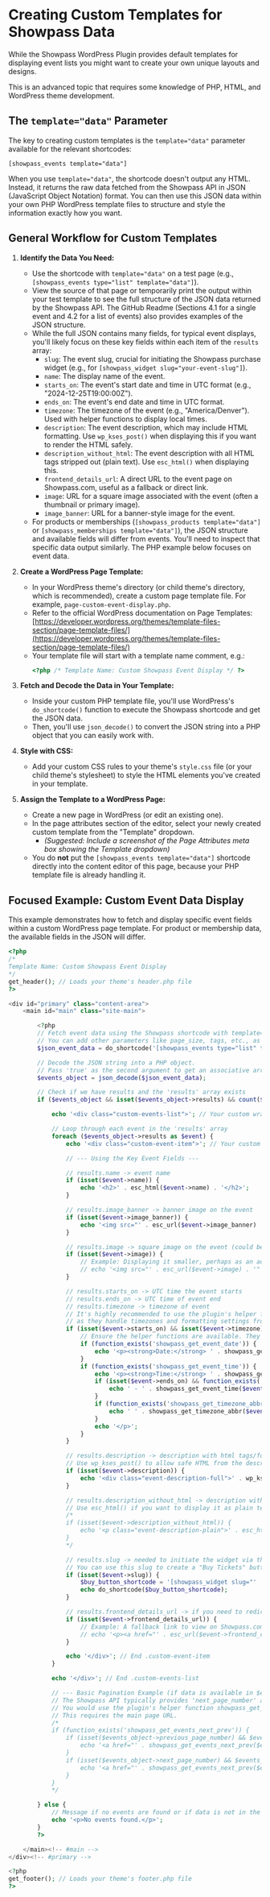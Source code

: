 # Creating Custom Templates for Showpass Data

While the Showpass WordPress Plugin provides default templates for displaying event lists you might want to create your own unique layouts and designs.

This is an advanced topic that requires some knowledge of PHP, HTML, and WordPress theme development.

## The `template="data"` Parameter

The key to creating custom templates is the `template="data"` parameter available for the relevant shortcodes:

`[showpass_events template="data"]`

When you use `template="data"`, the shortcode doesn't output any HTML. Instead, it returns the raw data fetched from the Showpass API in JSON (JavaScript Object Notation) format. You can then use this JSON data within your own PHP WordPress template files to structure and style the information exactly how you want.

## General Workflow for Custom Templates

1.  **Identify the Data You Need:**

    - Use the shortcode with `template="data"` on a test page (e.g., `[showpass_events type="list" template="data"]`).
    - View the source of that page or temporarily print the output within your test template to see the full structure of the JSON data returned by the Showpass API. The GitHub Readme (Sections 4.1 for a single event and 4.2 for a list of events) also provides examples of the JSON structure.
    - While the full JSON contains many fields, for typical event displays, you'll likely focus on these key fields within each item of the `results` array:
      - `slug`: The event slug, crucial for initiating the Showpass purchase widget (e.g., for `[showpass_widget slug="your-event-slug"]`).
      - `name`: The display name of the event.
      - `starts_on`: The event's start date and time in UTC format (e.g., "2024-12-25T19:00:00Z").
      - `ends_on`: The event's end date and time in UTC format.
      - `timezone`: The timezone of the event (e.g., "America/Denver"). Used with helper functions to display local times.
      - `description`: The event description, which may include HTML formatting. Use `wp_kses_post()` when displaying this if you want to render the HTML safely.
      - `description_without_html`: The event description with all HTML tags stripped out (plain text). Use `esc_html()` when displaying this.
      - `frontend_details_url`: A direct URL to the event page on Showpass.com, useful as a fallback or direct link.
      - `image`: URL for a square image associated with the event (often a thumbnail or primary image).
      - `image_banner`: URL for a banner-style image for the event.
    - For products or memberships (`[showpass_products template="data"]` or `[showpass_memberships template="data"]`), the JSON structure and available fields will differ from events. You'll need to inspect that specific data output similarly. The PHP example below focuses on event data.

2.  **Create a WordPress Page Template:**

    - In your WordPress theme's directory (or child theme's directory, which is recommended), create a custom page template file. For example, `page-custom-event-display.php`.
    - Refer to the official WordPress documentation on Page Templates: [https://developer.wordpress.org/themes/template-files-section/page-template-files/](https://developer.wordpress.org/themes/template-files-section/page-template-files/)
    - Your template file will start with a template name comment, e.g.:
      ```php
      <?php /* Template Name: Custom Showpass Event Display */ ?>
      ```

3.  **Fetch and Decode the Data in Your Template:**

    - Inside your custom PHP template file, you'll use WordPress's `do_shortcode()` function to execute the Showpass shortcode and get the JSON data.
    - Then, you'll use `json_decode()` to convert the JSON string into a PHP object that you can easily work with.

4.  **Style with CSS:**

    - Add your custom CSS rules to your theme's `style.css` file (or your child theme's stylesheet) to style the HTML elements you've created in your template.

5.  **Assign the Template to a WordPress Page:**
    - Create a new page in WordPress (or edit an existing one).
    - In the page attributes section of the editor, select your newly created custom template from the "Template" dropdown.
      - _(Suggested: Include a screenshot of the Page Attributes meta box showing the Template dropdown)_
    - You do **not** put the `[showpass_events template="data"]` shortcode directly into the content editor of this page, because your PHP template file is already handling it.

## Focused Example: Custom Event Data Display

This example demonstrates how to fetch and display specific event fields within a custom WordPress page template. For product or membership data, the available fields in the JSON will differ.

```php
<?php
/*
Template Name: Custom Showpass Event Display
*/
get_header(); // Loads your theme's header.php file
?>

<div id="primary" class="content-area">
    <main id="main" class="site-main">

        <?php
        // Fetch event data using the Showpass shortcode with template="data"
        // You can add other parameters like page_size, tags, etc., as needed.
        $json_event_data = do_shortcode('[showpass_events type="list" template="data" page_size="5"]');

        // Decode the JSON string into a PHP object.
        // Pass 'true' as the second argument to get an associative array instead of an object: json_decode($json_event_data, true);
        $events_object = json_decode($json_event_data);

        // Check if we have results and the 'results' array exists
        if ($events_object && isset($events_object->results) && count($events_object->results) > 0) {

            echo '<div class="custom-events-list">'; // Your custom wrapper for the list

            // Loop through each event in the 'results' array
            foreach ($events_object->results as $event) {
                echo '<div class="custom-event-item">'; // Your custom wrapper for each event

                // --- Using the Key Event Fields ---

                // results.name -> event name
                if (isset($event->name)) {
                    echo '<h2>' . esc_html($event->name) . '</h2>';
                }

                // results.image_banner -> banner image on the event
                if (isset($event->image_banner)) {
                    echo '<img src="' . esc_url($event->image_banner) . '" alt="' . esc_attr(isset($event->name) ? $event->name : '') . '" style="max-width:100%; height:auto;" />';
                }

                // results.image -> square image on the event (could be a thumbnail)
                if (isset($event->image)) {
                    // Example: Displaying it smaller, perhaps as an additional image
                    // echo '<img src="' . esc_url($event->image) . '" alt="Square image for ' . esc_attr(isset($event->name) ? $event->name : '') . '" style="width:150px; height:150px;" />';
                }

                // results.starts_on -> UTC time the event starts
                // results.ends_on -> UTC time of event end
                // results.timezone -> timezone of event
                // It's highly recommended to use the plugin's helper functions for dates and times
                // as they handle timezones and formatting settings from the Showpass admin page.
                if (isset($event->starts_on) && isset($event->timezone)) {
                    // Ensure the helper functions are available. They usually are if the plugin is active.
                    if (function_exists('showpass_get_event_date')) {
                        echo '<p><strong>Date:</strong> ' . showpass_get_event_date($event->starts_on, $event->timezone) . '</p>';
                    }
                    if (function_exists('showpass_get_event_time')) {
                        echo '<p><strong>Time:</strong> ' . showpass_get_event_time($event->starts_on, $event->timezone);
                        if (isset($event->ends_on) && function_exists('showpass_get_event_time')) {
                            echo ' - ' . showpass_get_event_time($event->ends_on, $event->timezone);
                        }
                        if (function_exists('showpass_get_timezone_abbr')) {
                            echo ' ' . showpass_get_timezone_abbr($event->timezone);
                        }
                        echo '</p>';
                    }
                }

                // results.description -> description with html tags/formatting
                // Use wp_kses_post() to allow safe HTML from the description.
                if (isset($event->description)) {
                    echo '<div class="event-description-full">' . wp_kses_post($event->description) . '</div>';
                }

                // results.description_without_html -> description without html
                // Use esc_html() if you want to display it as plain text.
                /*
                if (isset($event->description_without_html)) {
                    echo '<p class="event-description-plain">' . esc_html($event->description_without_html) . '</p>';
                }
                */

                // results.slug -> needed to initiate the widget via the SDK (Showpass Purchase Widget)
                // You can use this slug to create a "Buy Tickets" button using the [showpass_widget] shortcode.
                if (isset($event->slug)) {
                    $buy_button_shortcode = '[showpass_widget slug="' . esc_attr($event->slug) . '" label="Buy Tickets for ' . esc_attr(isset($event->name) ? $event->name : 'this event') . '"]';
                    echo do_shortcode($buy_button_shortcode);
                }

                // results.frontend_details_url -> if you need to redirect to showpass.com for whatever reason
                if (isset($event->frontend_details_url)) {
                    // Example: A fallback link to view on Showpass.com
                    // echo '<p><a href="' . esc_url($event->frontend_details_url) . '" target="_blank">View on Showpass.com</a></p>';
                }

                echo '</div>'; // End .custom-event-item
            }

            echo '</div>'; // End .custom-events-list

            // --- Basic Pagination Example (if data is available in $events_object) ---
            // The Showpass API typically provides 'next_page_number' and 'previous_page_number'
            // You would use the plugin's helper function showpass_get_events_next_prev() to build the links.
            // This requires the main page URL.
            /*
            if (function_exists('showpass_get_events_next_prev')) {
                if (isset($events_object->previous_page_number) && $events_object->previous_page_number) {
                    echo '<a href="' . showpass_get_events_next_prev($events_object->previous_page_number) . '">Previous Page</a>';
                }
                if (isset($events_object->next_page_number) && $events_object->next_page_number) {
                    echo '<a href="' . showpass_get_events_next_prev($events_object->next_page_number) . '">Next Page</a>';
                }
            }
            */

        } else {
            // Message if no events are found or if data is not in the expected format
            echo '<p>No events found.</p>';
        }
        ?>

    </main><!-- #main -->
</div><!-- #primary -->

<?php
get_footer(); // Loads your theme's footer.php file
?>
```
